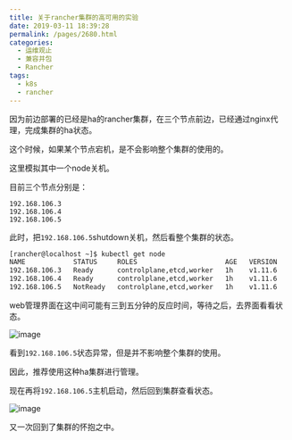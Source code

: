 ```yaml
---
title: 关于rancher集群的高可用的实验
date: 2019-03-11 18:39:28
permalink: /pages/2680.html
categories:
  - 运维观止
  - 兼容并包
  - Rancher
tags:
  - k8s
  - rancher
---
```


因为前边部署的已经是ha的rancher集群，在三个节点前边，已经通过nginx代理，完成集群的ha状态。

这个时候，如果某个节点宕机，是不会影响整个集群的使用的。

这里模拟其中一个node关机。

目前三个节点分别是：

```
192.168.106.3
192.168.106.4
192.168.106.5
```

此时，把`192.168.106.5`shutdown关机，然后看整个集群的状态。

```sh
[rancher@localhost ~]$ kubectl get node
NAME            STATUS     ROLES                      AGE   VERSION
192.168.106.3   Ready      controlplane,etcd,worker   1h    v1.11.6
192.168.106.4   Ready      controlplane,etcd,worker   1h    v1.11.6
192.168.106.5   NotReady   controlplane,etcd,worker   1h    v1.11.6
```

web管理界面在这中间可能有三到五分钟的反应时间，等待之后，去界面看看状态。

![image](https://tvax1.sinaimg.cn/large/008k1Yt0ly1grx0u13214j31960h94an.jpg)

看到`192.168.106.5`状态异常，但是并不影响整个集群的使用。

因此，推荐使用这种ha集群进行管理。

现在再将`192.168.106.5`主机启动，然后回到集群查看状态。

![image](https://tvax4.sinaimg.cn/large/008k1Yt0ly1grx0u6vew4j319p0gpdrs.jpg)

又一次回到了集群的怀抱之中。
